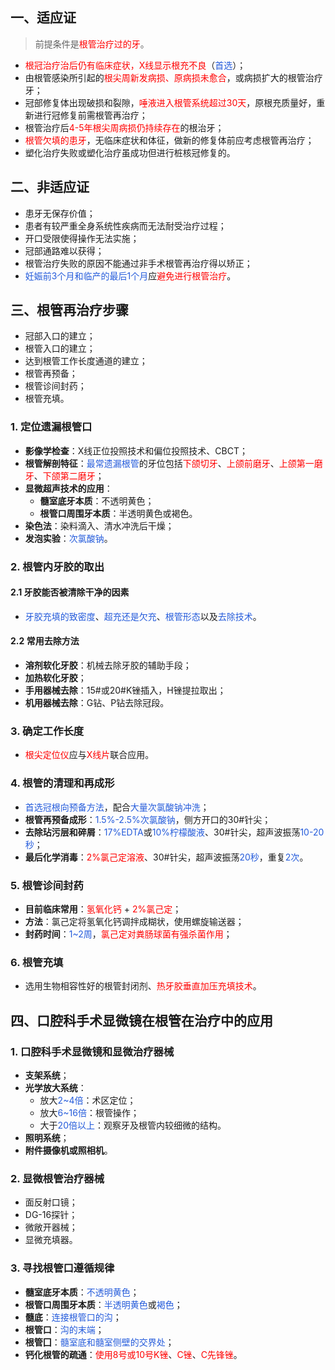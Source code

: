 ## 一、适应证
> 前提条件是<font color="#ff0000">根管治疗过的牙</font>。

* <font color="#ff0000">根冠治疗治后仍有临床症状，X线显示根充不良</font>（<font color="#245bdb">首选</font>）；
* 由根管感染所引起的<font color="#ff0000">根尖周新发病损、原病损未愈合</font>，或病损扩大的根管治疗牙；
* 冠部修复体出现破损和裂隙，<font color="#ff0000">唾液进入根管系统超过30天</font>，原根充质量好，重新进行冠修复前需根管再治疗；
* 根管治疗后<font color="#ff0000">4-5年根尖周病损仍持续存在</font>的根治牙；
* <font color="#ff0000">根管欠填的患牙</font>，无临床症状和体征，做新的修复体前应考虑根管再治疗；
* 塑化治疗失败或塑化治疗虽成功但进行桩核冠修复的。

## 二、非适应证
* 患牙无保存价值；
* 患者有较严重全身系统性疾病而无法耐受治疗过程；
* 开口受限使得操作无法实施；
* 冠部通路难以获得；
* 根管治疗失败的原因不能通过非手术根管再治疗得以矫正；
* <font color="#245bdb">妊娠前3个月和临产的最后1个月</font>应<font color="#ff0000">避免进行根管治疗</font>。

## 三、根管再治疗步骤
* 冠部入口的建立；
* 根管入口的建立；
* 达到根管工作长度通道的建立；
* 根管再预备；
* 根管诊间封药；
* 根管充填。
### 1. 定位遗漏根管口
* **影像学检查**：X线正位投照技术和偏位投照技术、CBCT；
* **根管解剖特征**：<font color="#245bdb">最常遗漏根管</font>的牙位包括<font color="#ff0000">下颌切牙</font>、<font color="#ff0000">上颌前磨牙</font>、<font color="#ff0000">上颌第一磨牙</font>、<font color="#ff0000">下颌第二磨牙</font>；
* **显微超声技术的应用**：
	* **髓室底牙本质**：不透明黄色；
	* **根管口周围牙本质**：半透明黄色或褐色。
* **染色法**：染料滴入、清水冲洗后干燥；
* **发泡实验**：<font color="#245bdb">次氯酸钠</font>。
### 2. 根管内牙胶的取出
#### 2.1 牙胶能否被清除干净的因素
 * <font color="#245bdb">牙胶充填的致密度</font>、<font color="#245bdb">超充还是欠充</font>、<font color="#245bdb">根管形态</font>以及<font color="#245bdb">去除技术</font>。
#### 2.2 常用去除方法
* **溶剂软化牙胶**：机械去除牙胶的辅助手段；
* **加热软化牙胶**；
* **手用器械去除**：15#或20#K锉插入，H锉提拉取出；
* **机用器械去除**：G钻、P钻去除冠段。
### 3. 确定工作长度
* <font color="#ff0000">根尖定位仪</font>应与<font color="#ff0000">X线片</font>联合应用。
### 4. 根管的清理和再成形
* <font color="#245bdb">首选冠根向预备方法</font>，配合<font color="#245bdb">大量次氯酸钠冲洗</font>；
* **根管再预备成形**：<font color="#245bdb">1.5%-2.5%次氯酸钠</font>，侧方开口的30#针尖；
* **去除玷污层和碎屑**：<font color="#245bdb">17%EDTA</font>或<font color="#245bdb">10%柠檬酸液</font>、30#针尖，超声波振荡<font color="#245bdb">10-20秒</font>；
* **最后化学消毒**：<font color="#ff0000">2%氯己定溶液</font>、30#针尖，超声波振荡<font color="#245bdb">20秒</font>，重复<font color="#245bdb">2次</font>。
### 5. 根管诊间封药
* **目前临床常用**：<font color="#ff0000">氢氧化钙</font> + <font color="#ff0000">2%氯己定</font>；
* **方法**：氯己定将氢氧化钙调拌成糊状，使用螺旋输送器；
* **封药时间**：<font color="#245bdb">1~2周</font>，<font color="#ff0000">氯己定对粪肠球菌有强杀菌作用</font>；
### 6. 根管充填
* 选用生物相容性好的根管封闭剂、<font color="#ff0000">热牙胶垂直加压充填技术</font>。

## 四、口腔科手术显微镜在根管在治疗中的应用
### 1. 口腔科手术显微镜和显微治疗器械
* **支架系统**；
* **光学放大系统**：
	* 放大<font color="#245bdb">2~4倍</font>：术区定位；
	* 放大<font color="#245bdb">6~16倍</font>：根管操作；
	* 大于<font color="#245bdb">20倍以上</font>：观察牙及根管内较细微的结构。
* **照明系统**；
* **附件摄像机或照相机**。
### 2. 显微根管治疗器械
* 面反射口镜；
* DG-16探针；
* 微敞开器械；
* 显微充填器。
### 3. 寻找根管口遵循规律
* **髓室底牙本质**：<font color="#245bdb">不透明黄色</font>；
* **根管口周围牙本质**：<font color="#245bdb">半透明黄色</font>或<font color="#245bdb">褐色</font>；
* **髓底**：<font color="#245bdb">连接根管口的沟</font>；
* **根管口**：<font color="#245bdb">沟的末端</font>；
* **根管囗**：<font color="#245bdb">髓室底和髓室侧壁的交界处</font>；
* **钙化根管的疏通**：<font color="#ff0000">使用8号或10号K锉</font>、<font color="#ff0000">C锉</font>、<font color="#ff0000">C先锋锉</font>。
